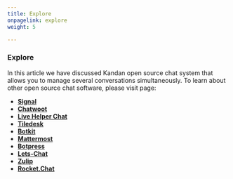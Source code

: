 ```yaml
---
title: Explore
onpagelink: explore
weight: 5

---
```


### **Explore**

In this article we have discussed Kandan open source chat system that allows you to manage several conversations simultaneously. To learn about other open source chat software, please visit page:

*   **[Signal](https://products.containerize.com/live-chat/signalapp/)**
*   **[Chatwoot](https://products.containerize.com/live-chat/chatwoot/)**
*   **[Live Helper Chat](https://products.containerize.com/live-chat/live-helper-chat/)**
*   **[Tiledesk](https://products.containerize.com/live-chat/tiledesk/)**
*   **[Botkit](https://products.containerize.com/live-chat/botkit/)**
*   **[Mattermost](https://products.containerize.com/live-chat/mattermost/)**
*   **[Botpress](https://products.containerize.com/live-chat/botpress/)**
*   **[Lets-Chat](https://products.containerize.com/live-chat/lets-chat/)**
*   **[Zulip](https://products.containerize.com/live-chat/zulip/)**
*   **[Rocket.Chat](https://products.containerize.com/live-chat/rocketchat/)**
 
